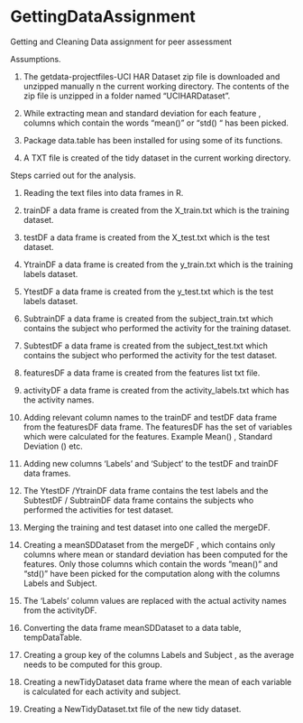 GettingDataAssignment
=====================

Getting and Cleaning Data assignment for peer assessment

Assumptions.

1.	The getdata-projectfiles-UCI HAR Dataset zip file is downloaded and unzipped manually n the current working directory. The contents of the zip file is unzipped in a folder named “UCIHARDataset”.

2.	While extracting mean and standard deviation for each feature , columns which contain the words “mean()” or “std() “ has been picked.

3.	Package data.table has been installed for using some of its functions.

4.	A TXT file is created of the tidy dataset in the current working directory.

Steps carried out for the analysis.

1. Reading the text files into data frames in R.

2. trainDF a data frame is created from the X_train.txt which is the training dataset.

3. testDF a data frame is created from the X_test.txt which is the test dataset.

4. YtrainDF a data frame is created from the y_train.txt which is the training labels dataset.

5. YtestDF a data frame is created from the y_test.txt which is the test labels dataset.

6. SubtrainDF  a data frame is created from the subject_train.txt which contains the subject who performed the activity for the training dataset.

7. SubtestDF  a data frame is created from the subject_test.txt which contains the subject who performed the activity for the test dataset.

8. featuresDF a data frame is created from the features list txt file.

9. activityDF a data frame is created from the activity_labels.txt which has the activity names.

10. Adding relevant column names to the trainDF and testDF data frame  from the featuresDF data frame. The featuresDF  has the set of variables which were  calculated for the features. Example Mean() , Standard Deviation () etc. 

11. Adding new columns ‘Labels’ and ‘Subject’ to the testDF and trainDF data frames. 

12. The YtestDF /YtrainDF data frame contains the test labels and the SubtestDF / SubtrainDF data frame contains the subjects who performed the activities for test  dataset.

13. Merging the training and test dataset into one called the mergeDF. 

14. Creating a meanSDDataset  from the mergeDF , which contains only columns where mean or standard deviation has been computed for the features. Only those columns which contain the words ”mean()” and “std()” have been picked for the computation  along with the columns  Labels and Subject.

15. The ‘Labels’ column values are  replaced with the actual activity names from  the activityDF.

16. Converting the data frame meanSDDataset to a data table, tempDataTable.

17. Creating a group key of the columns Labels and Subject , as the average needs to be computed for  this group.

18. Creating a  newTidyDataset data frame where the mean of each variable is calculated for each activity and subject.

19. Creating a NewTidyDataset.txt file of the new tidy dataset.

